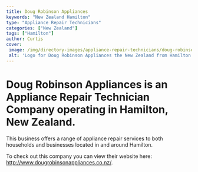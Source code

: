 ```yaml
---
title: Doug Robinson Appliances
keywords: "New Zealand Hamilton"
type: "Appliance Repair Technicians"
categories: ["New Zealand"]
tags: ["Hamilton"]
author: Curtis
cover: 
 image: /img/directory-images/appliance-repair-technicians/doug-robinson-appliances.webp
 alt: 'Logo for Doug Robinson Appliances the New Zealand from Hamilton'
---
```


# Doug Robinson Appliances is an Appliance Repair Technician Company operating in Hamilton, New Zealand.

This business offers a range of appliance repair services to both households and businesses located in and around Hamilton.



To check out this company you can view their website here: http://www.dougrobinsonappliances.co.nz/.
